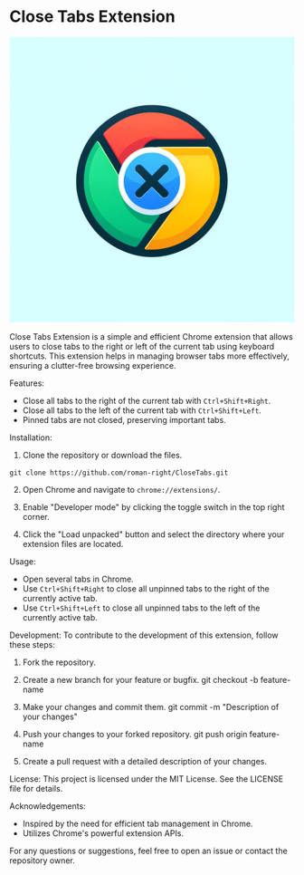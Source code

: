 
# Close Tabs Extension

![Close Tabs Extension Logo](logo.png)

Close Tabs Extension is a simple and efficient Chrome extension that allows users to close tabs to the right or left of the current tab using keyboard shortcuts. This extension helps in managing browser tabs more effectively, ensuring a clutter-free browsing experience.

Features:
- Close all tabs to the right of the current tab with `Ctrl+Shift+Right`.
- Close all tabs to the left of the current tab with `Ctrl+Shift+Left`.
- Pinned tabs are not closed, preserving important tabs.

Installation:
1. Clone the repository or download the files.
```shell
git clone https://github.com/roman-right/CloseTabs.git
```
2. Open Chrome and navigate to `chrome://extensions/`.

3. Enable "Developer mode" by clicking the toggle switch in the top right corner.

4. Click the "Load unpacked" button and select the directory where your extension files are located.

Usage:
- Open several tabs in Chrome.
- Use `Ctrl+Shift+Right` to close all unpinned tabs to the right of the currently active tab.
- Use `Ctrl+Shift+Left` to close all unpinned tabs to the left of the currently active tab.

Development:
To contribute to the development of this extension, follow these steps:

1. Fork the repository.

2. Create a new branch for your feature or bugfix.
git checkout -b feature-name

3. Make your changes and commit them.
git commit -m "Description of your changes"

4. Push your changes to your forked repository.
git push origin feature-name

5. Create a pull request with a detailed description of your changes.

License:
This project is licensed under the MIT License. See the LICENSE file for details.

Acknowledgements:
- Inspired by the need for efficient tab management in Chrome.
- Utilizes Chrome's powerful extension APIs.

For any questions or suggestions, feel free to open an issue or contact the repository owner.